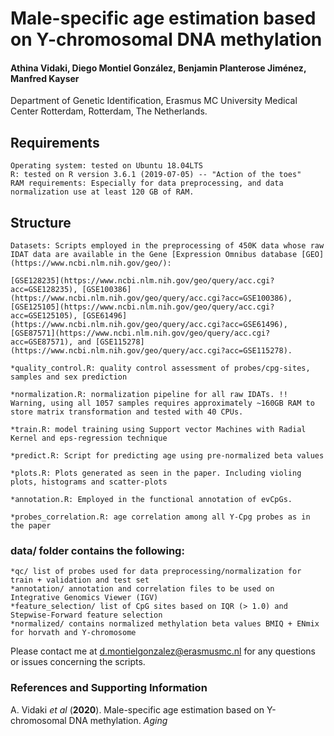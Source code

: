 
# Male-specific age estimation based on Y-chromosomal DNA methylation


#### Athina Vidaki, Diego Montiel González, Benjamin Planterose Jiménez, Manfred Kayser
Department of Genetic Identification, Erasmus MC University Medical Center Rotterdam, Rotterdam, The Netherlands.

## Requirements

    Operating system: tested on Ubuntu 18.04LTS
    R: tested on R version 3.6.1 (2019-07-05) -- "Action of the toes"
    RAM requirements: Especially for data preprocessing, and data normalization use at least 120 GB of RAM.


## Structure
    
    Datasets: Scripts employed in the preprocessing of 450K data whose raw IDAT data are available in the Gene [Expression Omnibus database [GEO](https://www.ncbi.nlm.nih.gov/geo/):
    
    [GSE128235](https://www.ncbi.nlm.nih.gov/geo/query/acc.cgi?acc=GSE128235), [GSE100386](https://www.ncbi.nlm.nih.gov/geo/query/acc.cgi?acc=GSE100386), [GSE125105](https://www.ncbi.nlm.nih.gov/geo/query/acc.cgi?acc=GSE125105), [GSE61496](https://www.ncbi.nlm.nih.gov/geo/query/acc.cgi?acc=GSE61496), [GSE87571](https://www.ncbi.nlm.nih.gov/geo/query/acc.cgi?acc=GSE87571), and [GSE115278](https://www.ncbi.nlm.nih.gov/geo/query/acc.cgi?acc=GSE115278).

    *quality_control.R: quality control assessment of probes/cpg-sites, samples and sex prediction

    *normalization.R: normalization pipeline for all raw IDATs. !! Warning, using all 1057 samples requires approximately ~160GB RAM to store matrix transformation and tested with 40 CPUs.

    *train.R: model training using Support vector Machines with Radial Kernel and eps-regression technique

    *predict.R: Script for predicting age using pre-normalized beta values

    *plots.R: Plots generated as seen in the paper. Including violing plots, histograms and scatter-plots

    *annotation.R: Employed in the functional annotation of evCpGs.

    *probes_correlation.R: age correlation among all Y-Cpg probes as in the paper

### data/ folder contains the following: 
    *qc/ list of probes used for data preprocessing/normalization for train + validation and test set
    *annotation/ annotation and correlation files to be used on Integrative Genomics Viewer (IGV)
    *feature_selection/ list of CpG sites based on IQR (> 1.0) and Stepwise-Forward feature selection
    *normalized/ contains normalized methylation beta values BMIQ + ENmix for horvath and Y-chromosome


Please contact me at d.montielgonzalez@erasmusmc.nl for any questions or issues concerning the scripts.

### References and Supporting Information
A. Vidaki *et al* (**2020**). Male-specific age estimation based on Y-chromosomal DNA methylation. *Aging*



